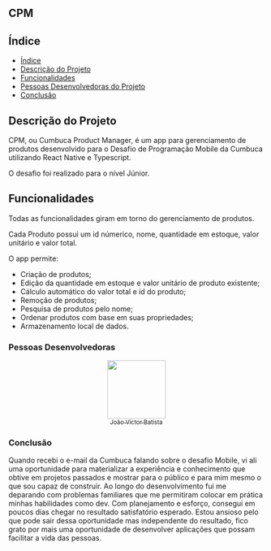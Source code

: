 ## CPM

## Índice 

* [Índice](#índice)
* [Descrição do Projeto](#descrição-do-projeto)
* [Funcionalidades](#funcionalidades)
* [Pessoas Desenvolvedoras do Projeto](#pessoas-desenvolvedoras)
* [Conclusão](#conclusão)

## Descrição do Projeto
CPM, ou Cumbuca Product Manager, é um app para gerenciamento de produtos desenvolvido para o Desafio de Programação Mobile da Cumbuca utilizando React Native e Typescript.

O desafio foi realizado para o nível Júnior.

## Funcionalidades
Todas as funcionalidades giram em torno do gerenciamento de produtos.

Cada Produto possui um id númerico, nome, quantidade em estoque, valor unitário e valor total.

O app permite:
* Criação de produtos;
* Edição da quantidade em estoque e valor unitário de produto existente;
* Cálculo automático do valor total e id do produto;
* Remoção de produtos;
* Pesquisa de produtos pelo nome;
* Ordenar produtos com base em suas propriedades;
* Armazenamento local de dados.


### Pessoas Desenvolvedoras

[<p align="center"><img src="https://avatars.githubusercontent.com/u/72669616?v=4" width=115 ><br><sub>João Victor Batista</sub>](https://github.com/jvBatista)</p>

### Conclusão

Quando recebi o e-mail da Cumbuca falando sobre o desafio Mobile, vi ali uma oportunidade para materializar a experiência e conhecimento que obtive em projetos passados e mostrar para o público e para mim mesmo o que sou capaz de construir. Ao longo do desenvolvimento fui me deparando com problemas familiares que me permitiram colocar em prática minhas habilidades como dev. Com planejamento e esforço, consegui em poucos dias chegar no resultado satisfatório esperado. Estou ansioso pelo que pode sair dessa oportunidade mas independente do resultado, fico grato por mais uma oportunidade de desenvolver aplicações que possam facilitar a vida das pessoas.
